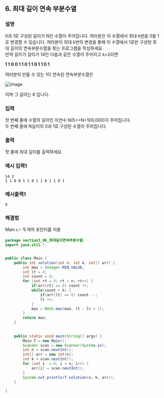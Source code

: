 ## 6. 최대 길이 연속 부분수열  
  
### 설명  
0과 1로 구성된 길이가 N인 수열이 주어집니다. 여러분은 이 수열에서 최대 k번을 0을 1로 변경할 수 있습니다. 여러분이 최대 k번의 변경을 통해 이 수열에서 1로만 구성된 최대 길이의 연속부분수열을 찾는 프로그램을 작성하세요.  
만약 길이가 길이가 14인 다음과 같은 수열이 주어지고 k=2라면  
  
**1 1 0 0 1 1 0 1 1 0 1 1 0 1**
  
여러분이 만들 수 있는 1이 연속된 연속부분수열은  
  
![image](https://github.com/han-tomas/HTJ_AlgorithmStudy/assets/124488773/6fb2821c-fe55-45f5-9c75-4804a70f0e31)     
  
이며 그 길이는 8 입니다.    
    
### 입력    
첫 번째 줄에 수열의 길이인 자연수 N(5<=N<100,000)이 주어집니다.  
두 번째 줄에 N길이의 0과 1로 구성된 수열이 주어집니다.  
  
### 출력  
첫 줄에 최대 길이를 출력하세요.  
  
### 예시 입력1  
```
14 2
1 1 0 0 1 1 0 1 1 0 1 1 0 1
```  
    
### 예시출력1  

```
8
```  
  
### 해결법  
Main 👉 두개의 포인터를 이용  
  
```java
package section3_06_최대길이연속부분수열;
import java.util.*;


public class Main {
	public int solution(int n, int k, int[] arr) {
		int max = Integer.MIN_VALUE;
		int lt = 0;
		int count = 0;
		for (int rt = 0; rt < n; rt++) {
			if(arr[rt] == 0) count ++;
			while(count > k) {
				if(arr[lt] == 0) count --;
				lt ++;
			}
			max = Math.max(max, rt - lt + 1);
		}
		return max;
	}
	
	
	public static void main(String[] args) {
		Main T = new Main();
		Scanner scan = new Scanner(System.in);
		int n = scan.nextInt();
		int[] arr = new int[n];
		int k = scan.nextInt();
		for (int i  = 0; i < n; i++) {
			arr[i] = scan.nextInt();
		}
		System.out.println(T.solution(n, k, arr));
	}

}

```  
